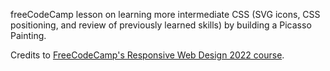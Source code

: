 freeCodeCamp lesson on learning more intermediate CSS (SVG icons, CSS positioning, and review of previously learned skills) by building a Picasso Painting.

Credits to [FreeCodeCamp's Responsive Web Design 2022 course](https://www.freecodecamp.org/learn/2022/responsive-web-design/).
